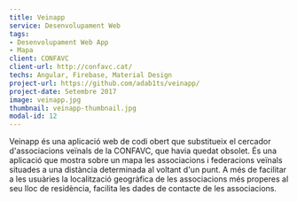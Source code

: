 ```yaml
---
title: Veinapp
service: Desenvolupament Web
tags:
- Desenvolupament Web App
- Mapa
client: CONFAVC
client-url: http://confavc.cat/
techs: Angular, Firebase, Material Design
project-url: https://github.com/adab1ts/veinapp/
project-date: Setembre 2017
image: veinapp.jpg
thumbnail: veinapp-thumbnail.jpg
modal-id: 12
---
```

Veinapp és una aplicació web de codi obert que substitueix el cercador d'associacions veïnals de la CONFAVC, que havia quedat obsolet. És una aplicació que mostra sobre un mapa les associacions i federacions veïnals situades a una distància determinada al voltant d'un punt. A més de facilitar a les usuàries la localització geogràfica de les associacions més properes al seu lloc de residència, facilita les dades de contacte de les associacions.
